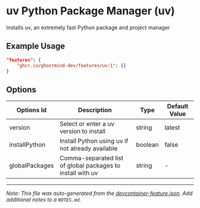 
# uv Python Package Manager (uv)

Installs uv, an extremely fast Python package and project manager

## Example Usage

```json
"features": {
    "ghcr.io/ghostmind-dev/features/uv:1": {}
}
```

## Options

| Options Id | Description | Type | Default Value |
|-----|-----|-----|-----|
| version | Select or enter a uv version to install | string | latest |
| installPython | Install Python using uv if not already available | boolean | false |
| globalPackages | Comma-separated list of global packages to install with uv | string | - |



---

_Note: This file was auto-generated from the [devcontainer-feature.json](https://github.com/ghostmind-dev/features/blob/main/features/src/uv/devcontainer-feature.json).  Add additional notes to a `NOTES.md`._
